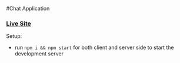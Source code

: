 #Chat Application

### [Live Site](https://welcome-to-chat-application.netlify.app/)



Setup:
- run ```npm i && npm start``` for both client and server side to start the development server

